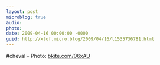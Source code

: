 ```yaml
---
layout: post
microblog: true
audio: 
photo: 
date: 2009-04-16 00:00:00 -0000
guid: http://xtof.micro.blog/2009/04/16/t1535736781.html
---
```

#cheval - Photo: [bkite.com/06xAU](http://bkite.com/06xAU)
